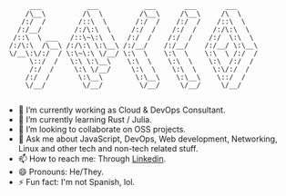 ```
      ___           ___           ___       ___       ___     
     /\__\         /\  \         /\__\     /\__\     /\  \    
    /:/  /        /::\  \       /:/  /    /:/  /    /::\  \   
   /:/__/        /:/\:\  \     /:/  /    /:/  /    /:/\:\  \  
  /::\  \ ___   /::\~\:\  \   /:/  /    /:/  /    /:/  \:\  \ 
 /:/\:\  /\__\ /:/\:\ \:\__\ /:/__/    /:/__/    /:/__/ \:\__\
 \/__\:\/:/  / \:\~\:\ \/__/ \:\  \    \:\  \    \:\  \ /:/  /
      \::/  /   \:\ \:\__\    \:\  \    \:\  \    \:\  /:/  / 
      /:/  /     \:\ \/__/     \:\  \    \:\  \    \:\/:/  /  
     /:/  /       \:\__\        \:\__\    \:\__\    \::/  /   
     \/__/         \/__/         \/__/     \/__/     \/__/    
     
 ```

- 🔭 I’m currently working as Cloud & DevOps Consultant.
- 🌱 I’m currently learning Rust / Julia.  
- 👯 I’m looking to collaborate on OSS projects.  
- 💬 Ask me about JavaScript, DevOps, Web development, Networking, Linux and other tech and non-tech related stuff.
- 📫 How to reach me: Through [Linkedin](https://linkedin.com/in/xurzua).
- 😄 Pronouns: He/They.
- ⚡ Fun fact: I'm not Spanish, lol.
